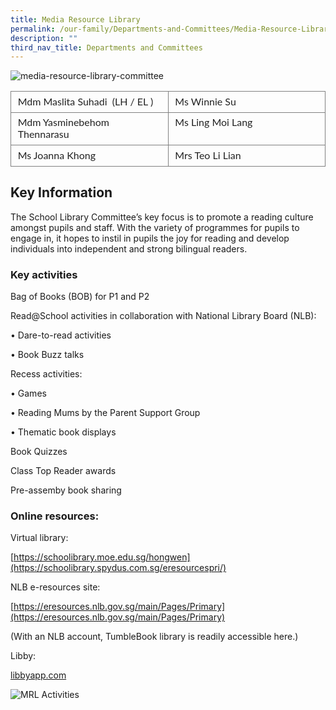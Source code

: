 ```yaml
---
title: Media Resource Library
permalink: /our-family/Departments-and-Committees/Media-Resource-Library/
description: ""
third_nav_title: Departments and Committees
---
```

![media-resource-library-committee](https://lh6.googleusercontent.com/QExheir2bWxNHmtVNGf4seGeqNP7wXBq8JmqNJaxL-2KwWZ6k_p7wksHfe5xcYLyCm8TTBgIW9cka1jRR97fae_VbWSIjmE0gGcN70qpfRb6BcuZMTQROYcak62ziP1zhCI6wB1onxgNf7nrgbPChVF5vVlhraRr)


<table style="border:none;border-collapse:collapse;"><colgroup><col width="284"><col width="298"></colgroup><tbody><tr style="height:21.75pt"><td style="border-left:solid #808080 1.125pt;border-right:solid #808080 1.125pt;border-bottom:solid #808080 1.125pt;border-top:solid #808080 1.125pt;vertical-align:top;padding:4pt 8pt 4pt 8pt;overflow:hidden;overflow-wrap:break-word;"><p dir="ltr" style="line-height:1.2;margin-top:0pt;margin-bottom:2pt;"><span style="font-size:12pt;font-family:Lato,sans-serif;color:#222222;background-color:transparent;font-weight:400;font-style:normal;font-variant:normal;text-decoration:none;vertical-align:baseline;white-space:pre;white-space:pre-wrap;">Mdm Maslita Suhadi&nbsp; (LH / EL )</span></p></td><td style="border-left:solid #808080 1.125pt;border-right:solid #808080 1.125pt;border-bottom:solid #808080 1.125pt;border-top:solid #808080 1.125pt;vertical-align:top;padding:4pt 8pt 4pt 8pt;overflow:hidden;overflow-wrap:break-word;"><p dir="ltr" style="line-height:1.2;margin-top:0pt;margin-bottom:2pt;"><span style="font-size:12pt;font-family:Lato,sans-serif;color:#222222;background-color:transparent;font-weight:400;font-style:normal;font-variant:normal;text-decoration:none;vertical-align:baseline;white-space:pre;white-space:pre-wrap;">Ms Winnie Su</span></p></td></tr><tr style="height:21.75pt"><td style="border-left:solid #808080 1.125pt;border-right:solid #808080 1.125pt;border-bottom:solid #808080 1.125pt;border-top:solid #808080 1.125pt;vertical-align:top;padding:4pt 8pt 4pt 8pt;overflow:hidden;overflow-wrap:break-word;"><p dir="ltr" style="line-height:1.2;margin-top:0pt;margin-bottom:2pt;"><span style="font-size:12pt;font-family:Lato,sans-serif;color:#222222;background-color:transparent;font-weight:400;font-style:normal;font-variant:normal;text-decoration:none;vertical-align:baseline;white-space:pre;white-space:pre-wrap;">Mdm Yasminebehom Thennarasu</span></p></td><td style="border-left:solid #808080 1.125pt;border-right:solid #808080 1.125pt;border-bottom:solid #808080 1.125pt;border-top:solid #808080 1.125pt;vertical-align:top;padding:4pt 8pt 4pt 8pt;overflow:hidden;overflow-wrap:break-word;"><p dir="ltr" style="line-height:1.2;margin-top:0pt;margin-bottom:2pt;"><span style="font-size:12pt;font-family:Lato,sans-serif;color:#222222;background-color:transparent;font-weight:400;font-style:normal;font-variant:normal;text-decoration:none;vertical-align:baseline;white-space:pre;white-space:pre-wrap;">Ms Ling Moi Lang</span></p></td></tr><tr style="height:21.75pt"><td style="border-left:solid #808080 1.125pt;border-right:solid #808080 1.125pt;border-bottom:solid #808080 1.125pt;border-top:solid #808080 1.125pt;vertical-align:top;padding:4pt 8pt 4pt 8pt;overflow:hidden;overflow-wrap:break-word;"><p dir="ltr" style="line-height:1.2;margin-top:0pt;margin-bottom:2pt;"><span style="font-size:12pt;font-family:Lato,sans-serif;color:#222222;background-color:transparent;font-weight:400;font-style:normal;font-variant:normal;text-decoration:none;vertical-align:baseline;white-space:pre;white-space:pre-wrap;">Ms Joanna Khong</span></p></td><td style="border-left:solid #808080 1.125pt;border-right:solid #808080 1.125pt;border-bottom:solid #808080 1.125pt;border-top:solid #808080 1.125pt;vertical-align:top;padding:4pt 8pt 4pt 8pt;overflow:hidden;overflow-wrap:break-word;"><p dir="ltr" style="line-height:1.2;margin-top:0pt;margin-bottom:2pt;"><span style="font-size:12pt;font-family:Lato,sans-serif;color:#222222;background-color:transparent;font-weight:400;font-style:normal;font-variant:normal;text-decoration:none;vertical-align:baseline;white-space:pre;white-space:pre-wrap;">Mrs Teo Li Lian</span></p></td></tr></tbody></table>

  
  

## Key Information


  

The School Library Committee’s key focus is to promote a reading culture amongst pupils and staff. With the variety of programmes for pupils to engage in, it hopes to instil in pupils the joy for reading and develop individuals into independent and strong bilingual readers. 

  
  

### Key activities

  

Bag of Books (BOB) for P1 and P2

Read@School activities in collaboration with National Library Board (NLB):

• Dare-to-read activities

• Book Buzz talks

  

Recess activities:

• Games

• Reading Mums by the Parent Support Group

• Thematic book displays

  

Book Quizzes

Class Top Reader awards

Pre-assemby book sharing

  
  

### Online resources:

  

Virtual library:

[https://schoolibrary.moe.edu.sg/hongwen](https://schoolibrary.spydus.com.sg/eresourcespri/)

  

NLB e-resources site:

[https://eresources.nlb.gov.sg/main/Pages/Primary](https://eresources.nlb.gov.sg/main/Pages/Primary)

(With an NLB account, TumbleBook library is readily accessible here.)

  

Libby: 

[libbyapp.com](http://libbyapp.com)

  

![MRL Activities](https://lh3.googleusercontent.com/e9m7T0xDTu738_g8eEEZVMnoISAAhngpyWIzIZ5jajelYxbtpdLjlpud6CFMDVL2jmyq4-I9fFRg3Ql--K29d9AExswmywIgOWqaNrIr3rfKnLxEb7z1sRCpjIAB1ExyjQtsnj9dbN7vYlPtCHTGzgJ-uTOgGxf8)